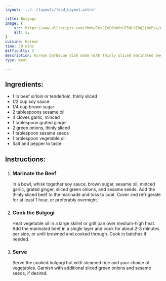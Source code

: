 ```yaml
---
layout: '../../layouts/food_Layout.astro'

title: Bulgogi
image: {
    src: https://www.allrecipes.com/thmb/7exJEmC0HnVrGF58L9IhQ2j0ePk=/0x512/filters:no_upscale():max_bytes(150000):strip_icc()/100606-beef-bulgogi-DDMFS-4x3-b59a31e8b94f4c7091e333847bf0c406.jpg,
    alt: a,
}
cuisine: Korean
time: 30 mins
difficulty: 3
description: Korean barbecue dish made with thinly sliced marinated beef, grilled or stir-fried, and served with rice.
type: meat

---
```

<div class="recipe-container">
    <div class="ingredients">
        <h2>Ingredients:</h2>
        <ul>
            <li>1 lb beef sirloin or tenderloin, thinly sliced</li>
            <li>1/2 cup soy sauce</li>
            <li>1/4 cup brown sugar</li>
            <li>2 tablespoons sesame oil</li>
            <li>4 cloves garlic, minced</li>
            <li>1 tablespoon grated ginger</li>
            <li>2 green onions, thinly sliced</li>
            <li>1 tablespoon sesame seeds</li>
            <li>1 tablespoon vegetable oil</li>
            <li>Salt and pepper to taste</li>
        </ul>
    </div>
    <div class="instructions">
        <h2>Instructions:</h2>
        <ol>
            <li><h3>Marinate the Beef</h3>
                In a bowl, whisk together soy sauce, brown sugar, sesame oil, minced garlic, grated ginger, sliced green onions, and sesame seeds. Add the thinly sliced beef to the marinade and toss to coat. Cover and refrigerate for at least 1 hour, or preferably overnight.
            </li>
            <li><h3>Cook the Bulgogi</h3>
                Heat vegetable oil in a large skillet or grill pan over medium-high heat. Add the marinated beef in a single layer and cook for about 2-3 minutes per side, or until browned and cooked through. Cook in batches if needed.
            </li>
            <li><h3>Serve</h3>
                Serve the cooked bulgogi hot with steamed rice and your choice of vegetables. Garnish with additional sliced green onions and sesame seeds, if desired.
            </li>
        </ol>
    </div>
</div>
